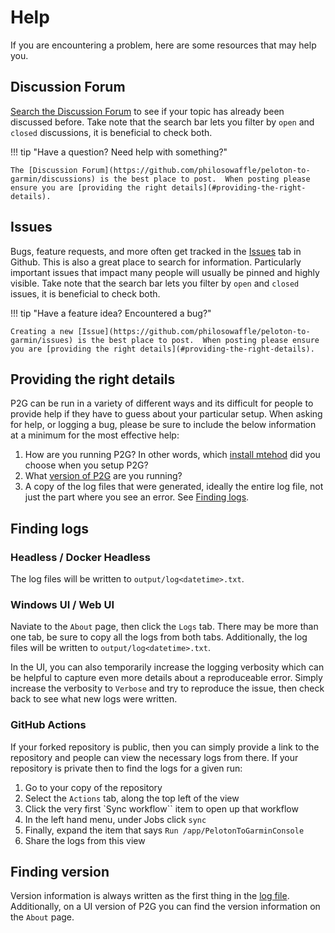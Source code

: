 
# Help

If you are encountering a problem, here are some resources that may help you.

## Discussion Forum

[Search the Discussion Forum](https://github.com/philosowaffle/peloton-to-garmin/discussions) to see if your topic has already been discussed before.  Take note that the search bar lets you filter by `open` and `closed` discussions, it is beneficial to check both.

!!! tip "Have a question? Need help with something?"

    The [Discussion Forum](https://github.com/philosowaffle/peloton-to-garmin/discussions) is the best place to post.  When posting please ensure you are [providing the right details](#providing-the-right-details).

## Issues

Bugs, feature requests, and more often get tracked in the [Issues](https://github.com/philosowaffle/peloton-to-garmin/issues) tab in Github. This is also a great place to search for information.  Particularly important issues that impact many people will usually be pinned and highly visible.  Take note that the search bar lets you filter by `open` and `closed` issues, it is beneficial to check both.

!!! tip "Have a feature idea? Encountered a bug?"

    Creating a new [Issue](https://github.com/philosowaffle/peloton-to-garmin/issues) is the best place to post.  When posting please ensure you are [providing the right details](#providing-the-right-details).

## Providing the right details

P2G can be run in a variety of different ways and its difficult for people to provide help if they have to guess about your particular setup.  When asking for help, or logging a bug, please be sure to include the below information at a minimum for the most effective help:

1. How are you running P2G? In other words, which [install mtehod](install/index.md) did you choose when you setup P2G?
1. What [version of P2G](#finding-version) are you running?
1. A copy of the log files that were generated, ideally the entire log file, not just the part where you see an error. See [Finding logs](#finding-logs).

## Finding logs

### Headless / Docker Headless

The log files will be written to `output/log<datetime>.txt`.

### Windows UI / Web UI

Naviate to the `About` page, then click the `Logs` tab.  There may be more than one tab, be sure to copy all the logs from both tabs.  Additionally, the log files will be written to `output/log<datetime>.txt`.

In the UI, you can also temporarily increase the logging verbosity which can be helpful to capture even more details about a reproduceable error.  Simply increase the verbosity to `Verbose` and try to reproduce the issue, then check back to see what new logs were written.

### GitHub Actions

If your forked repository is public, then you can simply provide a link to the repository and people can view the necessary logs from there.  If your repository is private then to find the logs for a given run:

1. Go to your copy of the repository
1. Select the `Actions` tab, along the top left of the view
1. Click the very first `Sync workflow`` item to open up that workflow
1. In the left hand menu, under Jobs click `sync`
1. Finally, expand the item that says `Run /app/PelotonToGarminConsole`
1. Share the logs from this view

## Finding version

Version information is always written as the first thing in the [log file](#finding-logs).  Additionally, on a UI version of P2G you can find the version information on the `About` page.
